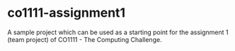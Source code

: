 # co1111-assignment1

A sample project which can be used as a starting point for the assignment 1 (team project) of CO1111 - The Computing Challenge.

